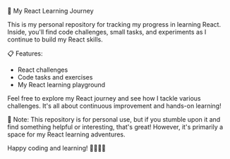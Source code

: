 🚀 My React Learning Journey

This is my personal repository for tracking my progress in learning React. Inside, you'll find code challenges, small tasks, and experiments as I continue to build my React skills.

📋 Features:
- React challenges
- Code tasks and exercises
- My React learning playground

Feel free to explore my React journey and see how I tackle various challenges. It's all about continuous improvement and hands-on learning!

📢 Note:
This repository is for personal use, but if you stumble upon it and find something helpful or interesting, that's great! However, it's primarily a space for my React learning adventures.

Happy coding and learning! 👩‍💻👨‍💻
